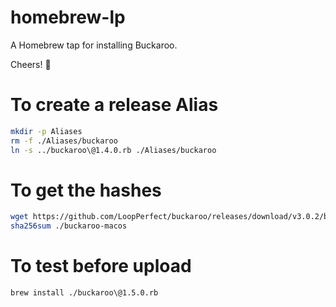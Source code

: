 # homebrew-lp

A Homebrew tap for installing Buckaroo.

Cheers! 🍻

# To create a release Alias

```bash
mkdir -p Aliases
rm -f ./Aliases/buckaroo
ln -s ../buckaroo\@1.4.0.rb ./Aliases/buckaroo
```

# To get the hashes

```bash
wget https://github.com/LoopPerfect/buckaroo/releases/download/v3.0.2/buckaroo-macos
sha256sum ./buckaroo-macos
```

# To test before upload

```bash
brew install ./buckaroo\@1.5.0.rb
```
